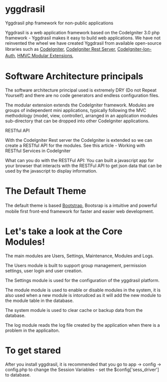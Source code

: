 yggdrasil
===========

Yggdrasil php framework for non-public applications

Yggdrasil is a web application framework based on the CodeIgniter 3.0 php framework - Yggdrasil makes it easy to build web applications. We have not reinvented the wheel we have created Yggdrasil from available open-source libraries such as <a href="http://www.codeigniter.com/" rel="external">CodeIgniter</a><span style="font-size: 14px; line-height: 1.5;">,&nbsp;</span><a href="https://github.com/philsturgeon/codeigniter-restserver" rel="external" style="font-size: 14px; line-height: 1.5;">CodeIgniter Rest Server</a><span style="font-size: 14px; line-height: 1.5;">,&nbsp;</span><a href="https://github.com/benedmunds/CodeIgniter-Ion-Auth" rel="external">CodeIgniter-Ion-Auth</a><span style="font-size: 14px; line-height: 1.5;">,&nbsp;</span><a href="https://bitbucket.org/wiredesignz/codeigniter-modular-extensions-hmvc" rel="external" style="font-size: 14px; line-height: 1.5;">HMVC Modular Extensions</a><span style="font-size: 14px; line-height: 1.5;">,&nbsp;</span></div>

<h1>Software Architecture principals</h1>

The software architecture principal used is extremely DRY (Do not Repeat Yourself) and there are no code generators and endless configuration files.

The modular extension extends the CodeIgniter framework. Modules are groups of independent mini applications, typically following the MVC methodology (model, view, controller), arranged in an application modules sub-directory that can be dropped into other CodeIgniter applications. 

RESTful API

With the CodeIgniter Rest server the CodeIgniter is extended so we can create a RESTful API for the modules. See this article - Working with RESTful Services in CodeIgniter

What can you do with the RESTFul API:
You can built a javascript app for your browser that interacts with the RESTFul API to get json data that can be used by the javascript to display information.


<h1>The Default Theme</h1>
The default theme is based&nbsp;<a href="http://twitter.github.io/bootstrap/" style="line-height: 1.5;">Bootstrap</a>, Bootsrap is a intuitive and powerful mobile first front-end framework for faster and easier web development.</div>


<h1>Let's take a look at the Core Modules!</h1>

The main modules are Users, Settings, Maintenance, Modules and Logs.

The Users module is built to support group management, permission settings, user login and user creation.

The Settings module is used for the configuration of the yggdrasil platform.

The module module is used to enable or disable modules in the system, it is also used when a new module is intorudced as it will add the new module to the module table in the database.

The system module is used to clear cache or backup data from the database.

The log module reads the log file created by the application when there is a problem in the applicaiton.

<h1>To get stared</h1>
After you install yggdrasil, it is recommended that you go to app -> config -> config.php to change the Session Variables - set the $config['sess_driver'] to database.

